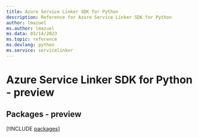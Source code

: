 ```yaml
---
title: Azure Service Linker SDK for Python
description: Reference for Azure Service Linker SDK for Python
author: lmazuel
ms.author: lmazuel
ms.data: 03/14/2023
ms.topic: reference
ms.devlang: python
ms.service: servicelinker
---
```

# Azure Service Linker SDK for Python - preview
## Packages - preview
[!INCLUDE [packages](service-linker-index.md)]